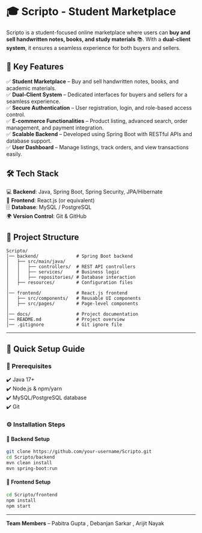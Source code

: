 # 🎓 Scripto - Student Marketplace

Scripto is a student-focused online marketplace where users can **buy and sell handwritten notes, books, and study materials** 📚. 
With a **dual-client system**, it ensures a seamless experience for both buyers and sellers. 



## 🚀 Key Features

✅ **Student Marketplace** – Buy and sell handwritten notes, books, and academic materials.  
✅ **Dual-Client System** – Dedicated interfaces for buyers and sellers for a seamless experience.  
✅ **Secure Authentication** – User registration, login, and role-based access control.  
✅ **E-commerce Functionalities** – Product listing, advanced search, order management, and payment integration.  
✅ **Scalable Backend** – Developed using Spring Boot with RESTful APIs and database support.  
✅ **User Dashboard** – Manage listings, track orders, and view transactions easily.  


## 🛠️ Tech Stack

💻 **Backend**: Java, Spring Boot, Spring Security, JPA/Hibernate  
🎨 **Frontend**: React.js (or equivalent)  
🗄️ **Database**: MySQL / PostgreSQL  
🌍 **Version Control**: Git & GitHub  



## 📂 Project Structure

```
Scripto/
│── backend/              # Spring Boot backend
│   ├── src/main/java/
│   │   ├── controllers/  # REST API controllers
│   │   ├── services/     # Business logic
│   │   ├── repositories/ # Database interaction
│   ├── resources/        # Configuration files
│
│── frontend/             # React.js frontend
│   ├── src/components/   # Reusable UI components
│   ├── src/pages/        # Page-level components
│
│── docs/                 # Project documentation
│── README.md             # Project overview
│── .gitignore            # Git ignore file
```

---


## 🚀 Quick Setup Guide

### 🔧 Prerequisites
✔️ Java 17+  
✔️ Node.js & npm/yarn  
✔️ MySQL/PostgreSQL database  
✔️ Git  


### ⚙️ Installation Steps

#### 📌 Backend Setup
```sh
git clone https://github.com/your-username/Scripto.git
cd Scripto/backend
mvn clean install
mvn spring-boot:run
```

#### 🎨 Frontend Setup
```sh
cd Scripto/frontend
npm install
npm start
```

---

**Team Members** – Pabitra Gupta , Debanjan Sarkar , Arijit Nayak 

